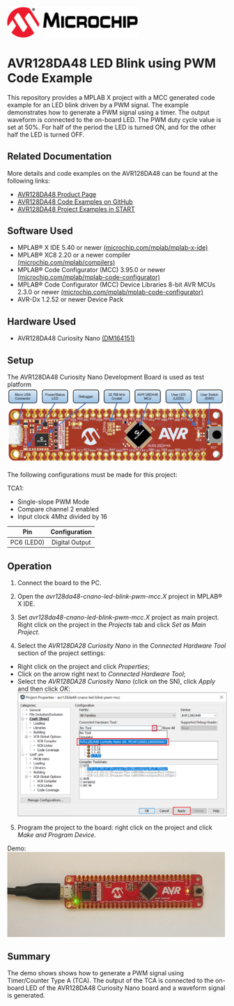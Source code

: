 <a href="https://www.microchip.com" rel="nofollow"><img src="images/Microchip.png" alt="MCHP" width="300"/></a>

# AVR128DA48 LED Blink using PWM Code Example

This repository provides a MPLAB X project with a MCC generated code example for an LED blink driven by a PWM signal. The example demonstrates how to generate a PWM signal using a timer. The output waveform is connected to the on-board LED. The PWM duty cycle value is set at 50%. For half of the period the LED is turned ON, and for the other half the LED is turned OFF.

## Related Documentation
More details and code examples on the AVR128DA48 can be found at the following links:
- [AVR128DA48 Product Page](https://www.microchip.com/wwwproducts/en/AVR128DA28)
- [AVR128DA48 Code Examples on GitHub](https://github.com/microchip-pic-avr-examples?q=avr128da48)
- [AVR128DA48 Project Examples in START](https://start.atmel.com/#examples/AVR128DA48CuriosityNano)


## Software Used
- MPLAB® X IDE 5.40 or newer [(microchip.com/mplab/mplab-x-ide)](http://www.microchip.com/mplab/mplab-x-ide)
- MPLAB® XC8 2.20 or a newer compiler [(microchip.com/mplab/compilers)](http://www.microchip.com/mplab/compilers)
- MPLAB® Code Configurator (MCC) 3.95.0 or newer [(microchip.com/mplab/mplab-code-configurator)](https://www.microchip.com/mplab/mplab-code-configurator)
- MPLAB® Code Configurator (MCC) Device Libraries 8-bit AVR MCUs 2.3.0 or newer [(microchip.com/mplab/mplab-code-configurator)](https://www.microchip.com/mplab/mplab-code-configurator)
- AVR-Dx 1.2.52 or newer Device Pack


## Hardware Used
- AVR128DA48 Curiosity Nano [(DM164151)](https://www.microchip.com/Developmenttools/ProductDetails/DM164151)

## Setup
The AVR128DA48 Curiosity Nano Development Board is used as test platform
<br><img src="images/AVR128DA48_CNANO_instructions.PNG" width="500">

The following configurations must be made for this project:

TCA1:
- Single-slope PWM Mode
- Compare channel 2 enabled
- Input clock 4Mhz divided by 16

|Pin           | Configuration      |
| :----------: | :----------------: |
|PC6 (LED0)    | Digital Output     |

## Operation
1. Connect the board to the PC.

2. Open the *avr128da48-cnano-led-blink-pwm-mcc.X* project in MPLAB® X IDE.

3. Set *avr128da48-cnano-led-blink-pwm-mcc.X* project as main project. Right click on the project in the *Projects* tab and click *Set as Main Project*.

4. Select the *AVR128DA28 Curiosity Nano* in the *Connected Hardware Tool* section of the project settings:
  - Right click on the project and click *Properties*;
  - Click on the arrow right next to *Connected Hardware Tool*;
  - Select the *AVR128DA28 Curiosity Nano* (click on the SN), click *Apply* and then click *OK*:
<br><img src="images/Tool-selection.PNG" width="600">


5. Program the project to the board: right click on the project and click *Make and Program Device*.

Demo:
<br><img src="images/AVR-DA_led_blink_pwm.gif" width="500">

## Summary
The demo shows shows how to generate a PWM signal using Timer/Counter Type A (TCA). The output of the TCA is connected to the on-board LED of the AVR128DA48 Curiosity Nano board and a waveform signal is generated.

